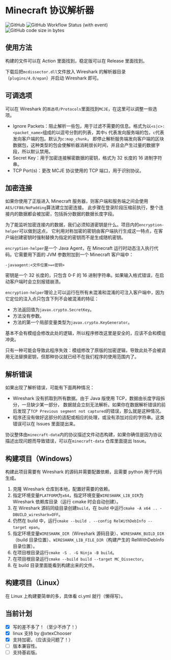 # Minecraft 协议解析器

![GitHub](https://img.shields.io/github/license/Nickid2018/MC_Dissector)
![GitHub Workflow Status (with event)](https://img.shields.io/github/actions/workflow/status/Nickid2018/MC_Dissector/ci.yml)
![GitHub code size in bytes](https://img.shields.io/github/languages/code-size/Nickid2018/MC_Dissector)

## 使用方法

构建的文件可以在 Action 里面找到，稳定版可以在 Release 里面找到。

下载后把`mcdissector.dll`文件放入 Wireshark 的解析器目录（`plugins/4.0/epan`）并启动 Wireshark 即可。

## 可调选项

可以在 Wireshark 的`首选项/Protocols`里面找到`MCJE`，在这里可以调整一些选项。

* Ignore Packets：阻止解析一些包，用于过滤不需要的信息。格式为以`<s|c>:<packet_name>`组成的以逗号分割的列表，其中`s`
  代表发向服务端的包，`c`代表发向客户端的包。默认为`c:map_chunk`，
  即停止解析服务端发向客户端的区块数据包，这种类型的包会使解析器消耗很长时间，并且会产生过量的数据字段，所以默认禁用。
* Secret Key：用于加密连接解密数据的密钥，格式为 32 长度的 16 进制字符串。
* TCP Port(s)：更改 MCJE 协议使用的 TCP 端口，用于识别协议。

## 加密连接

如果你使用了正版进入 Minecraft 服务器，则客户端和服务端之间会使用`AES/CFB8/NoPadding`算法建立加密连接。
此步骤在登录阶段压缩前执行，整个连接内的数据都会被加密，包括拆分数据的数据长度字段。

为了能监听加密连接内的数据，我们必须知道密钥是什么。项目内的`encryption-helper`可以做到这点，
它利用对称加密的密钥由客户端执行生成这一特点，在客户端创建密钥时强制替换为指定的密钥而不是生成随机密钥。

`encryption-helper`是一个 Java Agent，在 Minecraft 运行时动态注入执行代码。它需要用下面的 JVM 参数附加到一个 Minecraft
客户端中：

```shell
-javaagent:<文件位置>=<密钥>
```

密钥是一个 32 长度的，只包含 0-F 的 16 进制字符串。如果输入格式错误，在启动客户端时会立刻报错崩溃。

`encryption-helper`理论上可以运行在所有未混淆和混淆的可注入客户端中，因为它定位的注入点只包含下列不会被混淆的特征：

* 方法返回值为`javax.crypto.SecretKey`。
* 方法没有参数。
* 方法的第一个局部变量类型为`javax.crypto.KeyGenerator`。

基本不会有模组会修改此处的逻辑，所以程序修改这里是安全的，应该不会和模组冲突。

只有一种可能会导致此程序失效：模组修改了原版的加密逻辑，导致此处不会被调用无法替换密钥，但那种协议就已经不在我们程序的使用范围内了。

## 解析错误

如果出现了解析错误，可能有下面两种情况：

* Wireshark 没有抓取到所有数据。由于 Java 版使用 TCP，数据由长度字段拆分，一旦缺少某一部分，
  数据就会立刻无法解析。如果你在数据解析错误的前后发现了`TCP Previous segment not captured`的错误，那么就是这种情况。
* 程序还没有做好这部分的适配或相应的处理，或没有添加对应的字符串。这类错误可以在 Issues 里面提出来。

协议整体由`minecraft-data`内的协议描述文件动态构建，如果你确信是因为协议描述出现问题而导致错误，可以在`minecraft-data`
仓库里面提出 Issue。

## 构建项目（Windows）

构建此项目需要有 Wireshark 的源码并需要配置依赖，且需要 python 用于代码生成。

1. 克隆 Wireshark 仓库到本地，配置好需要的依赖。
2. 指定环境变量`PLATFORM`为`x64`，指定环境变量`WIRESHARK_LIB_DIR`为 Wireshark 依赖库目录（运行 cmake 时会自动创建）。
3. 在 Wireshark 源码同级目录创建`build`，在 build 中运行`cmake -A x64 .. -DBUILD_wireshark=OFF`。
4. 仍然在 build 中，运行`cmake --build . --config RelWithDebInfo --target epan`。
5. 指定环境变量`WIRESHARK_DIR`（Wireshark 源码目录）、`WIRESHARK_BUILD_DIR`（build 目录位置）、`WIRESHARK_LIB_FILE_DIR`（构建产生的
   RelWithDebInfo 目录位置）。
6. 在项目根目录运行`cmake -S . -G Ninja -B build`。
7. 在项目根目录运行`cmake --build build --target MC_Dissector`。
8. 在 build 目录里面能看到构建出来的文件。

## 构建项目（Linux）

在 Linux 上构建要简单的多，具体看 ci.yml 就行（懒得写）。

## 当前计划

- [x] 写的差不多了！（至少不炸了！）
- [x] linux 支持 by @xtexChooser
- [x] 支持加密。（应该没问题了！）
- [ ] 版本兼容性。
- [ ] 支持基岩版。
